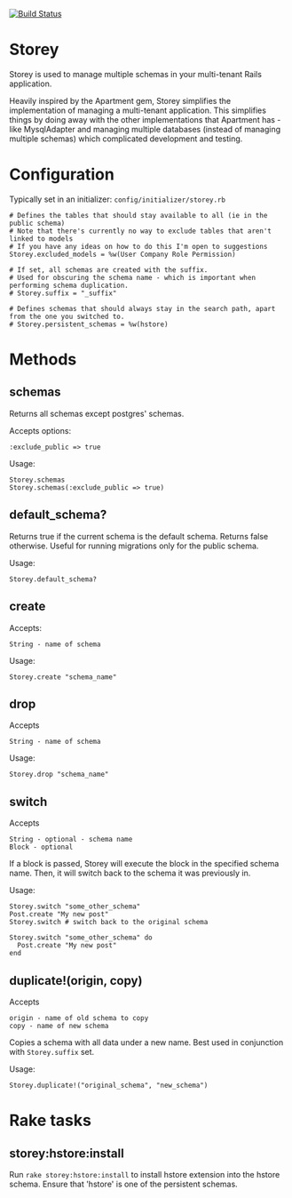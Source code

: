[![Build Status](https://travis-ci.org/ramontayag/storey.png?branch=master)](https://travis-ci.org/ramontayag/storey)

# Storey

Storey is used to manage multiple schemas in your multi-tenant Rails application.

Heavily inspired by the Apartment gem, Storey simplifies the implementation of managing a multi-tenant application. This simplifies things by doing away with the other implementations that Apartment has - like MysqlAdapter and managing multiple databases (instead of managing multiple schemas) which complicated development and testing.

# Configuration

Typically set in an initializer: `config/initializer/storey.rb`

    # Defines the tables that should stay available to all (ie in the public schema)
    # Note that there's currently no way to exclude tables that aren't linked to models
    # If you have any ideas on how to do this I'm open to suggestions
    Storey.excluded_models = %w(User Company Role Permission)

    # If set, all schemas are created with the suffix.
    # Used for obscuring the schema name - which is important when performing schema duplication.
    # Storey.suffix = "_suffix"

    # Defines schemas that should always stay in the search path, apart from the one you switched to.
    # Storey.persistent_schemas = %w(hstore)

# Methods

## schemas

Returns all schemas except postgres' schemas.

Accepts options:

    :exclude_public => true

Usage:

    Storey.schemas
    Storey.schemas(:exclude_public => true)

## default_schema?

Returns true if the current schema is the default schema. Returns false otherwise. Useful for running migrations only for the public schema.

Usage:

    Storey.default_schema?

## create

Accepts:

    String - name of schema

Usage:

    Storey.create "schema_name"

## drop

Accepts

    String - name of schema

Usage:

    Storey.drop "schema_name"

## switch

Accepts

    String - optional - schema name
    Block - optional

If a block is passed, Storey will execute the block in the specified schema name. Then, it will switch back to the schema it was previously in.

Usage:

    Storey.switch "some_other_schema"
    Post.create "My new post"
    Storey.switch # switch back to the original schema

    Storey.switch "some_other_schema" do
      Post.create "My new post"
    end

## duplicate!(origin, copy)

Accepts

    origin - name of old schema to copy
    copy - name of new schema

Copies a schema with all data under a new name. Best used in conjunction with `Storey.suffix` set.

Usage:

    Storey.duplicate!("original_schema", "new_schema")

# Rake tasks

## storey:hstore:install

Run `rake storey:hstore:install` to install hstore extension into the hstore schema. Ensure that 'hstore' is one of the persistent schemas.
